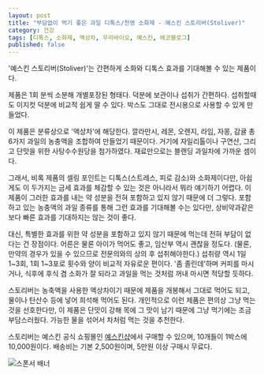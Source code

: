 ```yaml
---
layout: post
title: "부담없이 먹기 좋은 과일 디톡스/천영 소화제 - 예스킨 스토리버(Stoliver)"
category: 건강
tags: [디톡스, 소화제, 액상차, 우리바이오, 예스킨, 에코블로그]
published: false
---
```


'예스킨 스토리버(Stoliver)'는
간편하게 소화와 디톡스 효과를 기대해볼 수 있는 제품이다.

제품은 1회 분씩 소분해 개별포장된 형태다.
덕분에 보관이나 섭취가 간편하다.
섭취할때도 이지컷 덕분에 비교적 쉽게 딸 수 있다.
박스도 그대로 전시용으로 사용할 수 있게 만들었다.

이 제품은 분류상으로 '액상차'에 해당한다.
깔라만시, 레몬, 오렌지, 라임, 자몽, 감귤 총 6가지 과일의 농충액을 조합하여 만들었기 때문이다.
거기에 자일리톨이나 구연산, 그리고 단맛을 위한 사탕수수원당을 첨가하였다.
재료만으로는 블랜딩 과일차에 가까운 셈이다.

그래서, 비록 제품의 셀링 포인트는 디톡스(스트레스, 피로 감소)와 소화제이다만,
아쉽게도 이 두가지는 금세 효과를 체감할 수 있는 것은 아니라서 뭐라 얘기하기 어렵다.
이 제품이 그러한 효과를 내는 약 성분을 전혀 포함하고 있지 않기 때문에 더 그렇다.
포함하고 있는 농충액의 과일 종류를 통해 그런 효과를 기대해볼 수는 있다만,
상비약과같은 보다 빠른 효과를 기대하지는 않는 것이 좋다.

대신, 특별한 효과를 위한 약 성분을 포함하고 있지 않기 때문에 먹는데 전혀 부담이 없다는 건 장점이다.
어른은 물론 아이가 먹어도 좋고, 임산부 역시 괜찮을 정도다.
(물론, 만약의 경우가 있을 수 있으므로 전문의와의 상의 후 섭취해야한다.)
섭취량 역시 1일 1~3회, 1회 1~3포로 횟수와 양이 비교적 자유로운 편이다.
﻿'좀 졸린데'하며 커피를 마시거나, 식후에 후식 겸 소화가 잘 되라고 과일을 먹는 것처럼 꺼내 마시면 적당할 듯하다.

스토리버는 농축액을 사용한 액상차이기 때문에 제품을 개봉해서 그대로 먹어도 되고,
물이나 탄산수 등에 넣어 희석해 먹어도 된다.
개인적으로 이런 제품은 편의상 그냥 먹는 것을 선호한다만,
이 제품은 단맛이 강해 목에 그 맛이 남기 때문에 그냥 먹기에는 조금 부담스러웠다.
가능한 물을 섞어서 차처럼 먹는 것을 추천한다.

스토리버는 예스킨 공식 쇼핑몰인 [예스킨샵](https://yeskinshop.co.kr/shop/item.php?it_id=98601)에서 구매할 수 있으며,
10개들이 1박스에 10,000원이다.
배송비는 기본 2,500원이며, 5만원 이상 구매시 무료다.



![스폰서 배너](http://echoblog.net/images/sponsor-banner.png "이 글은 에코블로그를 통해 해당 업체에서 제품을 제공받아 작성한 리뷰다.")
